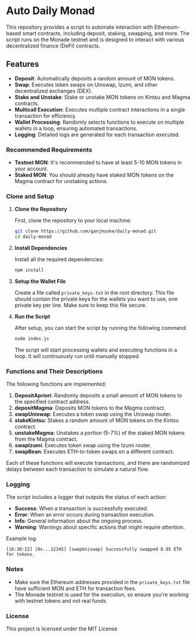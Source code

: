 
# Auto Daily Monad

This repository provides a script to automate interaction with Ethereum-based smart contracts, including deposit, staking, swapping, and more. The script runs on the Monade testnet and is designed to interact with various decentralized finance (DeFi) contracts.

## Features

- **Deposit**: Automatically deposits a random amount of MON tokens.
- **Swap**: Executes token swaps on Uniswap, Izumi, and other decentralized exchanges (DEX).
- **Stake and Unstake**: Stake or unstake MON tokens on Kintsu and Magma contracts.
- **Multicall Execution**: Executes multiple contract interactions in a single transaction for efficiency.
- **Wallet Processing**: Randomly selects functions to execute on multiple wallets in a loop, ensuring automated transactions.
- **Logging**: Detailed logs are generated for each transaction executed.

### Recommended Requirements

- **Testnet MON**: It's recommended to have at least 5-10 MON tokens in your account.
- **Staked MON**: You should already have staked MON tokens on the Magma contract for unstaking actions.
  
### Clone and Setup

1. **Clone the Repository**

   First, clone the repository to your local machine:

   ```bash
   git clone https://github.com/ganjmsoke/daily-monad.git
   cd daily-monad
   ```

2. **Install Dependencies**

   Install all the required dependencies:

   ```bash
   npm install
   ```

3. **Setup the Wallet File**

   Create a file called `private_keys.txt` in the root directory. This file should contain the private keys for the wallets you want to use, one private key per line. Make sure to keep this file secure.


4. **Run the Script**

   After setup, you can start the script by running the following command:

   ```bash
   node index.js
   ```

   The script will start processing wallets and executing functions in a loop. It will continuously run until manually stopped.

### Functions and Their Descriptions

The following functions are implemented:

1. **DepositApriori**: Randomly deposits a small amount of MON tokens to the specified contract address.
2. **depositMagma**: Deposits MON tokens to the Magma contract.
3. **swapUniswap**: Executes a token swap using the Uniswap router.
4. **stakeKintsu**: Stakes a random amount of MON tokens on the Kintsu contract.
5. **unstakeMagma**: Unstakes a portion (5-7%) of the staked MON tokens from the Magma contract.
6. **swapIzumi**: Executes token swap using the Izumi router.
7. **swapBean**: Executes ETH-to-token swaps on a different contract.

Each of these functions will execute transactions, and there are randomized delays between each transaction to simulate a natural flow.

### Logging

The script includes a logger that outputs the status of each action:

- **Success**: When a transaction is successfully executed.
- **Error**: When an error occurs during transaction execution.
- **Info**: General information about the ongoing process.
- **Warning**: Warnings about specific actions that might require attention.

Example log:
```
[16:30:22] [0x...12345] [swapUniswap] Successfully swapped 0.05 ETH for tokens.
```

### Notes

- Make sure the Ethereum addresses provided in the `private_keys.txt` file have sufficient MON and ETH for transaction fees.
- The Monade testnet is used for the execution, so ensure you're working with testnet tokens and not real funds.

### License

This project is licensed under the MIT License
